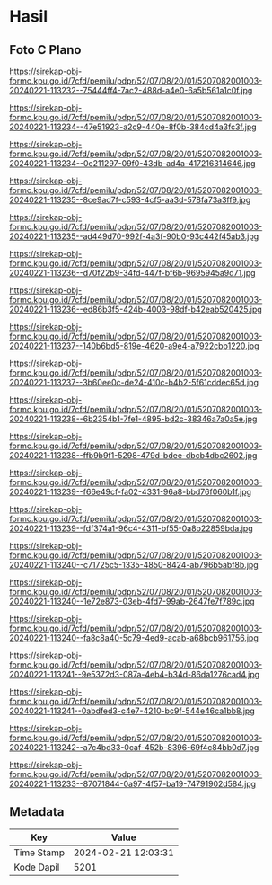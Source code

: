 # Hasil

## Foto C Plano

https://sirekap-obj-formc.kpu.go.id/7cfd/pemilu/pdpr/52/07/08/20/01/5207082001003-20240221-113232--75444ff4-7ac2-488d-a4e0-6a5b561a1c0f.jpg

https://sirekap-obj-formc.kpu.go.id/7cfd/pemilu/pdpr/52/07/08/20/01/5207082001003-20240221-113234--47e51923-a2c9-440e-8f0b-384cd4a3fc3f.jpg

https://sirekap-obj-formc.kpu.go.id/7cfd/pemilu/pdpr/52/07/08/20/01/5207082001003-20240221-113234--0e211297-09f0-43db-ad4a-417216314646.jpg

https://sirekap-obj-formc.kpu.go.id/7cfd/pemilu/pdpr/52/07/08/20/01/5207082001003-20240221-113235--8ce9ad7f-c593-4cf5-aa3d-578fa73a3ff9.jpg

https://sirekap-obj-formc.kpu.go.id/7cfd/pemilu/pdpr/52/07/08/20/01/5207082001003-20240221-113235--ad449d70-992f-4a3f-90b0-93c442f45ab3.jpg

https://sirekap-obj-formc.kpu.go.id/7cfd/pemilu/pdpr/52/07/08/20/01/5207082001003-20240221-113236--d70f22b9-34fd-447f-bf6b-9695945a9d71.jpg

https://sirekap-obj-formc.kpu.go.id/7cfd/pemilu/pdpr/52/07/08/20/01/5207082001003-20240221-113236--ed86b3f5-424b-4003-98df-b42eab520425.jpg

https://sirekap-obj-formc.kpu.go.id/7cfd/pemilu/pdpr/52/07/08/20/01/5207082001003-20240221-113237--140b6bd5-819e-4620-a9e4-a7922cbb1220.jpg

https://sirekap-obj-formc.kpu.go.id/7cfd/pemilu/pdpr/52/07/08/20/01/5207082001003-20240221-113237--3b60ee0c-de24-410c-b4b2-5f61cddec65d.jpg

https://sirekap-obj-formc.kpu.go.id/7cfd/pemilu/pdpr/52/07/08/20/01/5207082001003-20240221-113238--6b2354b1-7fe1-4895-bd2c-38346a7a0a5e.jpg

https://sirekap-obj-formc.kpu.go.id/7cfd/pemilu/pdpr/52/07/08/20/01/5207082001003-20240221-113238--ffb9b9f1-5298-479d-bdee-dbcb4dbc2602.jpg

https://sirekap-obj-formc.kpu.go.id/7cfd/pemilu/pdpr/52/07/08/20/01/5207082001003-20240221-113239--f66e49cf-fa02-4331-96a8-bbd76f060b1f.jpg

https://sirekap-obj-formc.kpu.go.id/7cfd/pemilu/pdpr/52/07/08/20/01/5207082001003-20240221-113239--fdf374a1-96c4-4311-bf55-0a8b22859bda.jpg

https://sirekap-obj-formc.kpu.go.id/7cfd/pemilu/pdpr/52/07/08/20/01/5207082001003-20240221-113240--c71725c5-1335-4850-8424-ab796b5abf8b.jpg

https://sirekap-obj-formc.kpu.go.id/7cfd/pemilu/pdpr/52/07/08/20/01/5207082001003-20240221-113240--1e72e873-03eb-4fd7-99ab-2647fe7f789c.jpg

https://sirekap-obj-formc.kpu.go.id/7cfd/pemilu/pdpr/52/07/08/20/01/5207082001003-20240221-113240--fa8c8a40-5c79-4ed9-acab-a68bcb961756.jpg

https://sirekap-obj-formc.kpu.go.id/7cfd/pemilu/pdpr/52/07/08/20/01/5207082001003-20240221-113241--9e5372d3-087a-4eb4-b34d-86da1276cad4.jpg

https://sirekap-obj-formc.kpu.go.id/7cfd/pemilu/pdpr/52/07/08/20/01/5207082001003-20240221-113241--0abdfed3-c4e7-4210-bc9f-544e46ca1bb8.jpg

https://sirekap-obj-formc.kpu.go.id/7cfd/pemilu/pdpr/52/07/08/20/01/5207082001003-20240221-113242--a7c4bd33-0caf-452b-8396-69f4c84bb0d7.jpg

https://sirekap-obj-formc.kpu.go.id/7cfd/pemilu/pdpr/52/07/08/20/01/5207082001003-20240221-113233--87071844-0a97-4f57-ba19-74791902d584.jpg


## Metadata

| Key        | Value               |
| ---------- | ------------------- |
| Time Stamp | 2024-02-21 12:03:31 |
| Kode Dapil | 5201                |



